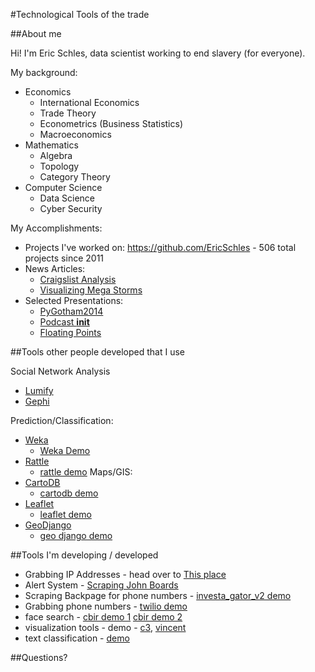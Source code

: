 #Technological Tools of the trade

##About me

Hi!  I'm Eric Schles, data scientist working to end slavery (for everyone).  

My background:

* Economics
	* International Economics
	* Trade Theory
	* Econometrics (Business Statistics)
	* Macroeconomics
* Mathematics
	* Algebra
	* Topology
	* Category Theory
* Computer Science     
	* Data Science
	* Cyber Security

My Accomplishments:

* Projects I've worked on: https://github.com/EricSchles - 506 total projects since 2011 
* News Articles:
	* [Craigslist Analysis](http://www.huffingtonpost.com/eric-schles/how-to-hack-against-slave_b_4518930.html)
	* [Visualizing Mega Storms](http://www.citylab.com/commute/2013/05/visualizing-impact-mega-storms-transit/5660/)
* Selected Presentations:
	* [PyGotham2014](https://www.youtube.com/watch?v=NVsDUos_HHY)
	* [Podcast __init__](http://pythonpodcast.com/episode-12-eric-schles-on-fighting-human-trafficking-with-python.html)
	* [Floating Points](https://soundcloud.com/huffpostlabs/floating-points-season-one-2)

##Tools other people developed that I use

Social Network Analysis
* [Lumify](http://lumify.io/)
* [Gephi](http://gephi.github.io/)

Prediction/Classification:
* [Weka](http://www.cs.waikato.ac.nz/ml/weka/)
	* [Weka Demo](https://www.youtube.com/watch?v=r9hxW3I-XEM)
* [Rattle](http://rattle.togaware.com/)
	* [rattle demo](https://www.youtube.com/watch?v=d9pokfFNGxE)
Maps/GIS:
* [CartoDB](https://cartodb.com/)
	* [cartodb demo](https://www.youtube.com/watch?v=WFUlUkaFI2I)
* [Leaflet](http://leafletjs.com/)
	* [leaflet demo]()
* [GeoDjango](https://docs.djangoproject.com/en/1.8/ref/contrib/gis/)
	* [geo django demo]()

##Tools I'm developing / developed

* Grabbing IP Addresses - head over to [This place](https://protected-springs-7488.herokuapp.com/)
* Alert System - [Scraping John Boards](https://github.com/EricSchles/alert_system) 
* Scraping Backpage for phone numbers - [investa_gator_v2 demo](https://github.com/EricSchles/investa_gator_v2)
* Grabbing phone numbers - [twilio demo](https://github.com/EricSchles/twilio_magic)
* face search - [cbir demo 1](https://github.com/EricSchles/cbir) [cbir demo 2](https://github.com/EricSchles/cbir_opencv)
* visualization tools - demo - [c3](http://c3js.org/examples.html), [vincent](http://www.xavierdupre.fr/blog/2013-11-30_nojs.html)
* text classification - [demo](https://github.com/EricSchles/text_classify)

##Questions?



